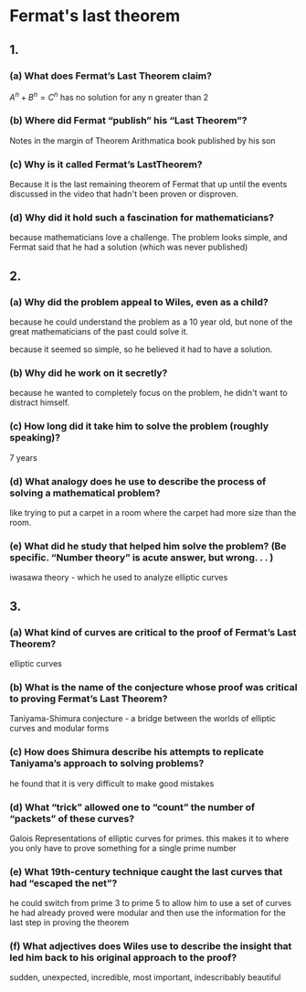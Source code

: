 # Fermat's last theorem

## 1.

### (a) What does Fermat’s Last Theorem claim?

$A^n+B^n=C^n$ has no solution for any n greater than 2

### (b) Where did Fermat “publish” his “Last Theorem”?

Notes in the margin of Theorem Arithmatica
book published by his son

### (c) Why is it called Fermat’s LastTheorem?

Because it is the last remaining theorem of Fermat that up until the events discussed in the video that hadn't been proven or disproven.

### (d) Why did it hold such a fascination for mathematicians?

because mathematicians love a challenge. The problem looks simple, and Fermat said that he had a solution (which was never published)

## 2.  

### (a) Why did the problem appeal to Wiles, even as a child?

because he could understand the problem as a 10 year old, but none of the great mathematicians of the past could solve it.

because it seemed so simple, so he believed it had to have a solution.

### (b) Why did he work on it secretly?

because he wanted to completely focus on the problem, he didn't want to distract himself.

### (c) How long did it take him to solve the problem (roughly speaking)?

7 years

### (d) What analogy does he use to describe the process of solving a mathematical problem?
like trying to put a carpet in a room where the carpet had more size than the room.

### (e) What did he study that helped him solve the problem? (Be specific. “Number theory” is acute answer, but wrong. . . )
iwasawa theory - which he used to analyze elliptic curves
## 3.  

### (a) What kind of curves are critical to the proof of Fermat’s Last Theorem?

elliptic curves

### (b) What is the name of the conjecture whose proof was critical to proving Fermat’s Last Theorem?

Taniyama-Shimura conjecture - a bridge between the worlds of elliptic curves and modular forms

### (c) How does Shimura describe his attempts to replicate Taniyama’s approach to solving problems?
he found that it is very difficult to make good mistakes

### (d) What “trick” allowed one to “count” the number of “packets” of these curves?
 Galois Representations of elliptic curves for primes. this makes it to where you only have to prove something for a single prime number

### (e) What 19th-century technique caught the last curves that had “escaped the net”?
he could switch from prime 3 to prime 5 to allow him to use a set of curves he had already proved were modular and then use the information for the last step in proving the theorem

### (f) What adjectives does Wiles use to describe the insight that led him back to his original approach to the proof?
sudden, unexpected, incredible, most important, indescribably beautiful

